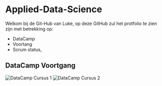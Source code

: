 # Applied-Data-Science
Welkom bij de Git-Hub van Luke, 
op deze GitHub zul het protfolio te zien zijn met betrekking op: 
- DataCamp 
- Voortang
- Scrum status, 

## DataCamp Voortgang
![DataCamp Cursus 1](https://i.imgur.com/Jl8dBMc.png)
![DataCamp Cursus 2](https://i.imgur.com/yBD6jCA.png)
